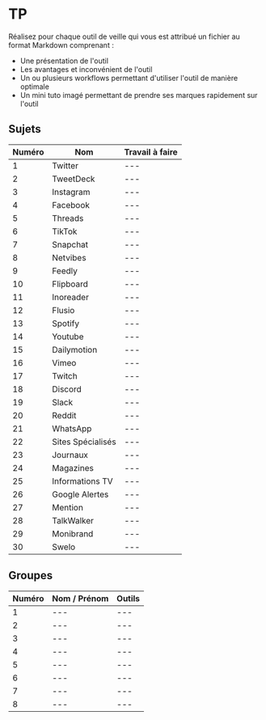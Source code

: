# TP

Réalisez pour chaque outil de veille qui vous est attribué un fichier au format Markdown comprenant : 

- Une présentation de l'outil
- Les avantages et inconvénient de l'outil
- Un ou plusieurs workflows permettant d'utiliser l'outil de manière optimale
- Un mini tuto imagé permettant de prendre ses marques rapidement sur l'outil

## Sujets

| Numéro | Nom | Travail à faire |
| --- | --- | --- |
| 1 | Twitter | --- |
| 2 | TweetDeck | --- |
| 3 | Instagram | --- |
| 4 | Facebook | --- |
| 5 | Threads | --- |
| 6 | TikTok | --- |
| 7 | Snapchat | --- |
| 8 | Netvibes | --- |
| 9 | Feedly | --- |
| 10 | Flipboard | --- |
| 11 | Inoreader | --- |
| 12 | Flusio | --- |
| 13 | Spotify | --- |
| 14 | Youtube | --- |
| 15 | Dailymotion | --- |
| 16 | Vimeo | --- |
| 17 | Twitch | --- |
| 18 | Discord | --- |
| 19 | Slack | --- |
| 20 | Reddit | --- |
| 21 | WhatsApp | --- |
| 22 | Sites Spécialisés | --- |
| 23 | Journaux | --- |
| 24 | Magazines | --- |
| 25 | Informations TV | --- |
| 26 | Google Alertes | --- |
| 27 | Mention | --- |
| 28 | TalkWalker | --- |
| 29 | Monibrand | --- |
| 30 | Swelo | --- |

## Groupes

| Numéro | Nom / Prénom | Outils |
| --- | --- | --- |
| 1 | --- | --- |
| 2 | --- | --- |
| 3 | --- | --- |
| 4 | --- | --- |
| 5 | --- | --- |
| 6 | --- | --- |
| 7 | --- | --- |
| 8 | --- | --- |

